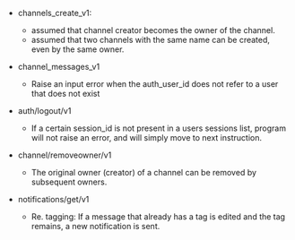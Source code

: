 * channels_create_v1:
    - assumed that channel creator becomes the owner of the channel.
    - assumed that two channels with the same name can be created, even by the
      same owner.


* channel_messages_v1
    - Raise an input error when the auth_user_id does not refer to a user that does not exist

* auth/logout/v1
    - If a certain session_id is not present in a users sessions list, program will not raise an error, and will simply move to next instruction.

* channel/removeowner/v1
    - The original owner (creator) of a channel can be removed by subsequent owners.

* notifications/get/v1
    - Re. tagging: If a message that already has a tag is edited and the tag remains, a new notification is sent.
